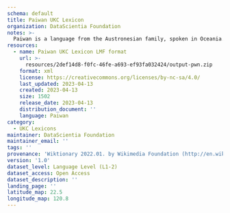 ```yaml
---
schema: default
title: Paiwan UKC Lexicon
organization: DataScientia Foundation
notes: >-
  Paiwan is a language from the Austronesian family, spoken in Oceania. The UKC Lexicon of Paiwan is represented as a lexico-semantic network. It consists of words, word senses, synsets, as well as sense-level and synset-level relationships.
resources:
  - name: Paiwan UKC Lexicon LMF format
    url: >-
      resources/2def14d8-f0fc-46fe-a693-ef93fa032424/output-pwn.zip
    format: xml
    license: https://creativecommons.org/licenses/by-nc-sa/4.0/
    last_updated: 2023-04-13
    created: 2023-04-13
    size: 1502
    release_date: 2023-04-13
    distribution_document: ''
    language: Paiwan
category:
  - UKC Lexicons
maintainer: DataScientia Foundation
maintainer_email: ''
tags: ''
provenance: 'Wiktionary 2022.01. by Wikimedia Foundation (http://en.wiktionary.org); Princeton WordNet 2.1 by Princeton University (https://wordnet.princeton.edu)'
version: '1.0'
dataset_level: Language Level (L1-2)
dataset_access: Open Access
dataset_description: ''
landing_page: ''
latitude_map: 22.5
longitude_map: 120.8
---
```

